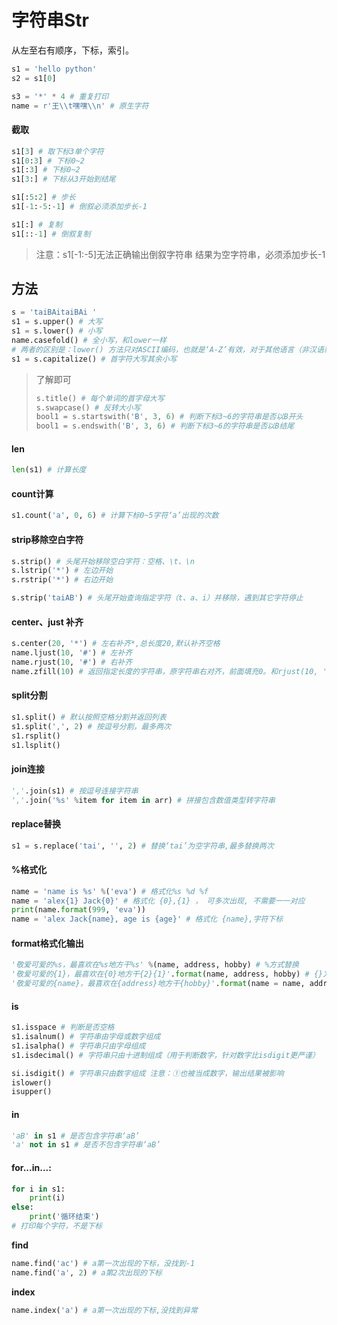 # 字符串Str

从左至右有顺序，下标，索引。

```python
s1 = 'hello python'
s2 = s1[0]

s3 = '*' * 4 # 重复打印
name = r'王\\t嘿嘿\\n' # 原生字符
```

#### 截取

```python
s1[3] # 取下标3单个字符
s1[0:3] # 下标0~2
s1[:3] # 下标0~2
s1[3:] # 下标从3开始到结尾

s1[:5:2] # 步长
s1[-1:-5:-1] # 倒叙必须添加步长-1

s1[:] # 复制
s1[::-1] # 倒叙复制
```

>   注意：s1[-1:-5]无法正确输出倒叙字符串 结果为空字符串，必须添加步长-1

## 方法

```python
s = 'taiBAitaiBAi '
s1 = s.upper() # 大写
s1 = s.lower() # 小写
name.casefold() # 全小写，和lower一样
# 两者的区别是：lower() 方法只对ASCII编码，也就是‘A-Z’有效，对于其他语言（非汉语或英文）中把大写转换为小写的情况只能用 casefold() 方法。
s1 = s.capitalize() # 首字符大写其余小写
```

>   了解即可
>
>   ```python
>   s.title() # 每个单词的首字母大写
>   s.swapcase() # 反转大小写
>   bool1 = s.startswith('B', 3, 6) # 判断下标3~6的字符串是否以B开头
>   bool1 = s.endswith('B', 3, 6) # 判断下标3~6的字符串是否以B结尾
>   ```

#### len

```python
len(s1) # 计算长度
```

#### count计算

```python
s1.count('a', 0, 6) # 计算下标0~5字符‘a’出现的次数
```

#### strip移除空白字符

```python
s.strip() # 头尾开始移除空白字符：空格、\t、\n
s.lstrip('*') # 左边开始
s.rstrip('*') # 右边开始

s.strip('taiAB') # 头尾开始查询指定字符（t、a、i）并移除，遇到其它字符停止
```

#### center、just 补齐

```python
s.center(20, '*') # 左右补齐*,总长度20,默认补齐空格
name.ljust(10, '#') # 左补齐
name.rjust(10, '#') # 右补齐
name.zfill(10) # 返回指定长度的字符串，原字符串右对齐，前面填充0。和rjust(10, '0') 结果一样
```

#### split分割

```python
s1.split() # 默认按照空格分割并返回列表
s1.split(',', 2) # 按逗号分割，最多两次
s1.rsplit() 
s1.lsplit()
```

#### join连接

```python
','.join(s1) # 按逗号连接字符串
','.join('%s' %item for item in arr) # 拼接包含数值类型转字符串
```

#### replace替换

```python
s1 = s.replace('tai', '', 2) # 替换‘tai’为空字符串,最多替换两次
```

#### %格式化

```python
name = 'name is %s' %('eva') # 格式化%s %d %f
name = 'alex{1} Jack{0}' # 格式化 {0},{1} ， 可多次出现, 不需要一一对应
print(name.format(999, 'eva'))
name = 'alex Jack{name}, age is {age}' # 格式化 {name},字符下标
```

#### format格式化输出

```python
'敬爱可爱的%s，最喜欢在%s地方干%s' %(name, address, hobby) # %方式替换
'敬爱可爱的{1}，最喜欢在{0}地方干{2}{1}'.format(name, address, hobby) # {}方式替换,优点参数指向可乱序、多次插入
'敬爱可爱的{name}，最喜欢在{address}地方干{hobby}'.format(name = name, address = address, hobby = hobby) # {命名}方式替换
```

#### is

```python
s1.isspace # 判断是否空格
s1.isalnum() # 字符串由字母或数字组成
s1.isalpha() # 字符串只由字母组成
s1.isdecimal() # 字符串只由十进制组成（用于判断数字，针对数字比isdigit更严谨）

si.isdigit() # 字符串只由数字组成 注意：①也被当成数字，输出结果被影响
islower()
isupper()
```

#### in

```python
'aB' in s1 # 是否包含字符串‘aB’
'a' not in s1 # 是否不包含字符串‘aB’
```

#### for...in...:

```python
for i in s1:
	print(i)
else:
    print('循环结束')
# 打印每个字符，不是下标
```

**find**

```python
name.find('ac') # a第一次出现的下标，没找到-1
name.find('a', 2) # a第2次出现的下标
```

**index**

```python
name.index('a') # a第一次出现的下标,没找到异常
```

